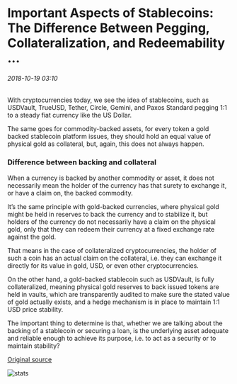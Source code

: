 # Important Aspects of Stablecoins: The Difference Between Pegging, Collateralization, and Redeemability ...

###### 2018-10-19 03:10

With cryptocurrencies today, we see the idea of stablecoins, such as USDVault, TrueUSD, Tether, Circle, Gemini, and Paxos Standard pegging 1:1 to a steady fiat currency like the US Dollar.

The same goes for commodity-backed assets, for every token a gold backed stablecoin platform issues, they should hold an equal value of physical gold as collateral, but, again, this does not always happen.

### Difference between backing and collateral

When a currency is backed by another commodity or asset, it does not necessarily mean the holder of the currency has that surety to exchange it, or have a claim on, the backed commodity.

It’s the same principle with gold-backed currencies, where physical gold might be held in reserves to back the currency and to stabilize it, but holders of the currency do not necessarily have a claim on the physical gold, only that they can redeem their currency at a fixed exchange rate against the gold.

That means in the case of collateralized cryptocurrencies, the holder of such a coin has an actual claim on the collateral, i.e. they can exchange it directly for its value in gold, USD, or even other cryptocurrencies.

On the other hand, a gold-backed stablecoin such as USDVault, is fully collateralized, meaning physical gold reserves to back issued tokens are held in vaults, which are transparently audited to make sure the stated value of gold actually exists, and a hedge mechanism is in place to maintain 1:1 USD price stability.

The important thing to determine is that, whether we are talking about the backing of a stablecoin or securing a loan, is the underlying asset adequate and reliable enough to achieve its purpose, i.e. to act as a security or to maintain stability?

[Original source](https://cointelegraph.com/news/important-aspects-of-stablecoins-the-difference-between-pegging-collateralization-and-redeemability)

![stats](https://c.statcounter.com/11760860/0/a89fa40b/1/ "stats")